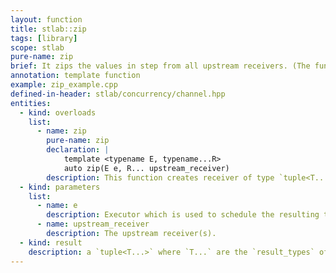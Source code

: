 ```yaml
---
layout: function
title: stlab::zip
tags: [library]
scope: stlab
pure-name: zip
brief: It zips the values in step from all upstream receivers. (The functionality has changed after release 1.2.0!)
annotation: template function
example: zip_example.cpp
defined-in-header: stlab/concurrency/channel.hpp  
entities:
  - kind: overloads
    list:
      - name: zip
        pure-name: zip
        declaration: |
            template <typename E, typename...R>
            auto zip(E e, R... upstream_receiver)
        description: This function creates receiver of type `tuple<T...>` where `T...` are the `result_type`s of the passed `upstream_receiver`. Whenever a complete set of values from each upstream receiver has arrived, it passes the tuple with the values downstream.
  - kind: parameters
    list:
      - name: e
        description: Executor which is used to schedule the resulting task
      - name: upstream_receiver
        description: The upstream receiver(s). 
  - kind: result
    description: a `tuple<T...>` where `T...` are the `result_types` of all `upstream_receiver`.
---
```

